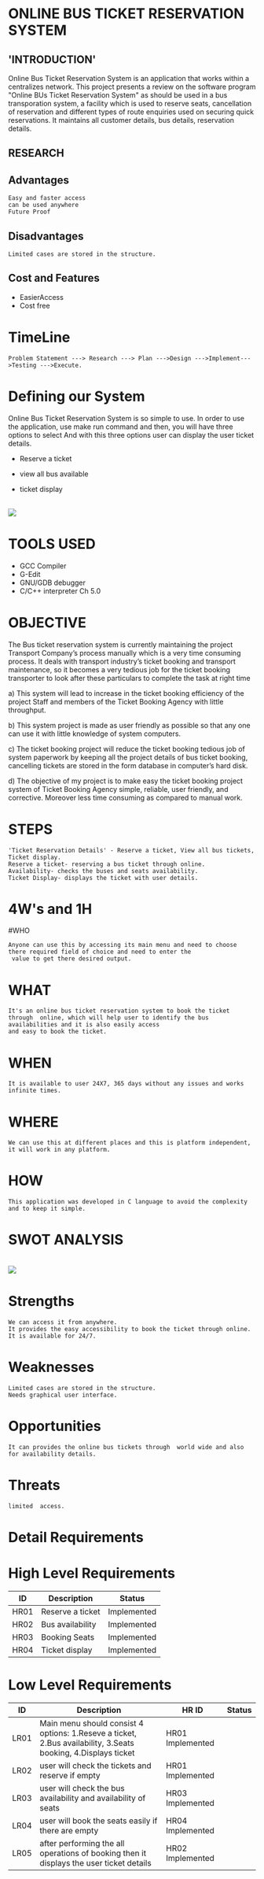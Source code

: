 # ONLINE BUS TICKET RESERVATION SYSTEM

## 'INTRODUCTION'

Online Bus Ticket Reservation System is an application that works within a centralizes network. This project presents a review on the software program "Online BUs Ticket Reservation System" as should be used in a bus transporation system, a facility which is used to reserve seats, cancellation of reservation and different types of route enquiries used on securing quick reservations. It maintains all customer details, bus details, reservation details.

## RESEARCH

## Advantages

```
Easy and faster access
can be used anywhere
Future Proof
```

## Disadvantages

```
Limited cases are stored in the structure.
```

## Cost and Features

* EasierAccess
* Cost free

# TimeLine
```
Problem Statement ---> Research ---> Plan --->Design --->Implement--->Testing --->Execute.
```
# Defining our System

Online Bus Ticket Reservation System is so simple to use. In order to use the application, use make run command and then, you will have three options to select And with this three options user can display the user ticket details.

* Reserve a ticket

* view all bus available

* ticket display

<br>
<img src="https://github.com/Varma2324/M1_Online_Ticket_Booking_2022/blob/main/MiniProject_C/1_Requirements/umll.png" />
<br>

# TOOLS USED

* GCC Compiler
* G-Edit
* GNU/GDB debugger
* C/C++ interpreter Ch 5.0

# OBJECTIVE

The Bus ticket reservation system is currently maintaining the project Transport Company’s process manually which is a very time consuming process. It deals with transport industry’s ticket booking and transport maintenance, so it becomes a very tedious job for the ticket booking transporter to look after these particulars to complete the  task at right time

a) This system will lead to increase in the  ticket booking efficiency of the project Staff and members of the Ticket Booking Agency with little throughput.

b) This system project is made as user friendly as possible so that any one can use it with little knowledge of system computers.

c) The ticket booking project will reduce the  ticket booking tedious job of system  paperwork by keeping all the project details of bus ticket booking, cancelling tickets are stored in the form database in computer’s hard disk.

d)  The objective of my project is to make easy the  ticket booking project system of Ticket Booking Agency simple, reliable, user friendly, and corrective. Moreover less time consuming as compared to manual work. 

# STEPS

```
'Ticket Reservation Details' - Reserve a ticket, View all bus tickets, Ticket display.
Reserve a ticket- reserving a bus ticket through online.
Availability- checks the buses and seats availability.
Ticket Display- displays the ticket with user details.
```

# 4W's and 1H

#WHO
```
Anyone can use this by accessing its main menu and need to choose there required field of choice and need to enter the 
 value to get there desired output.
 ```
 
 # WHAT
 ```
 It's an online bus ticket reservation system to book the ticket through  online, which will help user to identify the bus availabilities and it is also easily access 
and easy to book the ticket.
```

# WHEN
```
It is available to user 24X7, 365 days without any issues and works infinite times.
```

# WHERE
```
We can use this at different places and this is platform independent, it will work in any platform. 
```

# HOW
```
This application was developed in C language to avoid the complexity and to keep it simple. 
```

# SWOT ANALYSIS

<br>
<img src="https://github.com/Varma2324/M1_Online_Ticket_Booking_2022/blob/main/MiniProject_C/1_Requirements/Swot%20analysis.jpg" />
<br>

# Strengths

```
We can access it from anywhere.
It provides the easy accessibility to book the ticket through online.
It is available for 24/7.
```

# Weaknesses

```
Limited cases are stored in the structure.
Needs graphical user interface.
```

# Opportunities

```
It can provides the online bus tickets through  world wide and also for availability details.
```

# Threats
```
limited  access.
```

# Detail Requirements

# High Level Requirements

|ID|Description|Status|
|--|-----------|------|
|HR01|Reserve a ticket|Implemented|
|HR02|Bus availability|Implemented|
|HR03|Booking Seats|Implemented|
|HR04|Ticket display|Implemented|
 
# Low Level Requirements

|ID|Description|HR ID|Status|
|--|-----------|-----|------|
|LR01|Main menu should consist 4 options: 1.Reseve a ticket, 2.Bus availability, 3.Seats booking, 4.Displays ticket|HR01	Implemented|
LR02|user will check the tickets and reserve if empty|HR01	Implemented|
LR03|user will check the bus availability and availability of seats|HR03	Implemented|
LR04|user will book the seats easily if there are empty|HR04	Implemented|
LR05|after performing the all operations of booking then it displays the user ticket details|HR02	Implemented|

